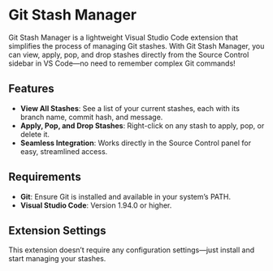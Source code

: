 # Git Stash Manager

Git Stash Manager is a lightweight Visual Studio Code extension that simplifies the process of managing Git stashes. With Git Stash Manager, you can view, apply, pop, and drop stashes directly from the Source Control sidebar in VS Code—no need to remember complex Git commands!

## Features

- **View All Stashes**: See a list of your current stashes, each with its branch name, commit hash, and message.
- **Apply, Pop, and Drop Stashes**: Right-click on any stash to apply, pop, or delete it.
- **Seamless Integration**: Works directly in the Source Control panel for easy, streamlined access.

## Requirements

- **Git**: Ensure Git is installed and available in your system’s PATH.
- **Visual Studio Code**: Version 1.94.0 or higher.

## Extension Settings

This extension doesn’t require any configuration settings—just install and start managing your stashes.
